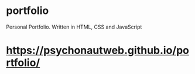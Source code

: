 # portfolio
Personal Portfolio. Written in HTML, CSS and JavaScript
# https://psychonautweb.github.io/portfolio/
